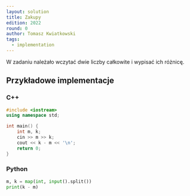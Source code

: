 ```yaml
---
layout: solution
title: Zakupy
edition: 2022
round: 0
author: Tomasz Kwiatkowski
tags:
  - implementation
---
```


W zadaniu należało wczytać dwie liczby całkowite i wypisać ich różnicę.

## Przykładowe implementacje

### C++

```cpp
#include <iostream>
using namespace std;

int main() {
    int m, k;
    cin >> m >> k;
    cout << k - m << '\n';
    return 0;
}
```

### Python

```py
m, k = map(int, input().split())
print(k - m)
```
